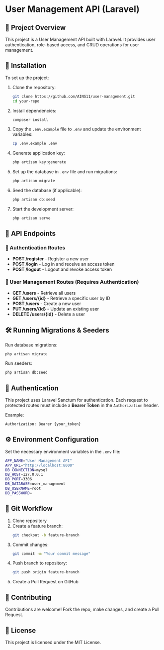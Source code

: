 # User Management API (Laravel)  

## 📌 Project Overview  
This project is a User Management API built with Laravel. It provides user authentication, role-based access, and CRUD operations for user management.  

## 🚀 Installation  
To set up the project:  
1. Clone the repository:  
   ```sh
   git clone https://github.com/AINS11/user-management.git
   cd your-repo
   ```
2. Install dependencies:  
   ```sh
   composer install
   ```
3. Copy the `.env.example` file to `.env` and update the environment variables:  
   ```sh
   cp .env.example .env
   ```
4. Generate application key:  
   ```sh
   php artisan key:generate
   ```
5. Set up the database in `.env` file and run migrations:  
   ```sh
   php artisan migrate
   ```
6. Seed the database (if applicable):  
   ```sh
   php artisan db:seed
   ```
7. Start the development server:  
   ```sh
   php artisan serve
   ```
   
## 📜 API Endpoints  

### 🔐 Authentication Routes  
- **POST /register** - Register a new user  
- **POST /login** - Log in and receive an access token  
- **POST /logout** - Logout and revoke access token  

### 👥 User Management Routes (Requires Authentication)  
- **GET /users** - Retrieve all users  
- **GET /users/{id}** - Retrieve a specific user by ID  
- **POST /users** - Create a new user  
- **PUT /users/{id}** - Update an existing user  
- **DELETE /users/{id}** - Delete a user  

## 🛠️ Running Migrations & Seeders  
Run database migrations:  
```sh
php artisan migrate
```
Run seeders:  
```sh
php artisan db:seed
```

## 🔑 Authentication  
This project uses Laravel Sanctum for authentication. Each request to protected routes must include a **Bearer Token** in the `Authorization` header.  

Example:  
```sh
Authorization: Bearer {your_token}
```

## ⚙️ Environment Configuration  
Set the necessary environment variables in the `.env` file:  
```sh
APP_NAME="User Management API"
APP_URL="http://localhost:8000"
DB_CONNECTION=mysql
DB_HOST=127.0.0.1
DB_PORT=3306
DB_DATABASE=user_management
DB_USERNAME=root
DB_PASSWORD=
```

## 📜 Git Workflow  
1. Clone repository  
2. Create a feature branch:  
   ```sh
   git checkout -b feature-branch
   ```
3. Commit changes:  
   ```sh
   git commit -m "Your commit message"
   ```
4. Push branch to repository:  
   ```sh
   git push origin feature-branch
   ```
5. Create a Pull Request on GitHub  

## 📩 Contributing  
Contributions are welcome! Fork the repo, make changes, and create a Pull Request.  

## 📄 License  
This project is licensed under the MIT License.  
